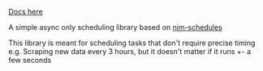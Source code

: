 
[Docs here](https://tempdocs.netlify.app/taskman/stable)

A simple async only scheduling library based on [nim-schedules](https://github.com/soasme/nim-schedules)

This library is meant for scheduling tasks that don't require precise timing e.g. Scraping new data every 3 hours, but it doesn't matter if it runs +- a few seconds
